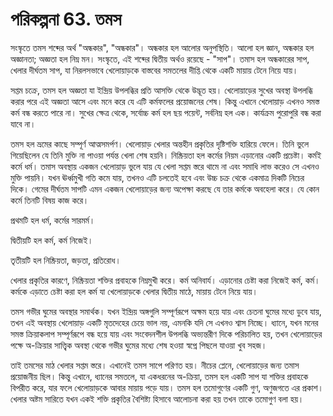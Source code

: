 # পরিকল্পনা 63. তমস

সংস্কৃতে তমস শব্দের অর্থ "অন্ধকার", "অন্ধকার"। অন্ধকার হল আলোর অনুপস্থিতি। আলো হল জ্ঞান, অন্ধকার হল অজ্ঞানতা; অজ্ঞতা হল নিম্ন মন। সংস্কৃতে, এই শব্দের দ্বিতীয় অর্থও রয়েছে - "সাপ"। তমাস হল অন্ধকারের সাপ, খেলার দীর্ঘতম সাপ, যা নিরলসভাবে খেলোয়াড়কে বাস্তবের সমতলের দীপ্তি থেকে একটি মায়ায় টেনে নিয়ে যায়।

সপ্তম চক্রে, তমস হল অজ্ঞতা যা ইন্দ্রিয় উপলব্ধির প্রতি আসক্তি থেকে উদ্ভূত হয়। খেলোয়াড়ের সুখের অবস্থা উপলব্ধি করার পরে এই অজ্ঞতা আসে এবং মনে করে যে এটি কর্মফলের প্রয়োজনের শেষ। কিন্তু এখানে খেলোয়াড় এখনও সমস্ত কর্ম বন্ধ করতে পারে না। সুখের ক্ষেত্র থেকে, সর্বোচ্চ কর্ম হল ছয় পয়েন্ট, সর্বনিম্ন হল এক। কার্যক্রম পুরোপুরি বন্ধ করা যাবে না।

তমস হল ভ্রমের কাছে সম্পূর্ণ আত্মসমর্পণ। খেলোয়াড় খেলার অন্তহীন প্রকৃতির দৃষ্টিশক্তি হারিয়ে ফেলে। তিনি ভুলে গিয়েছিলেন যে তিনি মুক্তি না পাওয়া পর্যন্ত খেলা শেষ হয়নি। নিষ্ক্রিয়তা হল কর্মের নিয়ম এড়ানোর একটি প্রচেষ্টা। কর্মই কর্মে ধর্ম। তমাস অবস্থায় একজন খেলোয়াড় ভুলে যায় যে খেলা সপ্তম স্তরে থামে না এবং সমাধি লাভ করেও সে এখনও মুক্তি পায়নি। যখন ঊর্ধ্বমুখী গতি কমে যায়, তখনও এটি চলতেই হবে এবং উচ্চ চক্র থেকে একমাত্র দিকটি নিচের দিকে। গেমের দীর্ঘতম সাপটি এমন একজন খেলোয়াড়ের জন্য অপেক্ষা করছে যে তার কর্মকে অবহেলা করে। যে কোন কর্মে তিনটি বিষয় কাজ করে।

প্রথমটি হল ধর্ম, কর্মের সারমর্ম।

দ্বিতীয়টি হল কর্ম, কর্ম নিজেই।

তৃতীয়টি হল নিষ্ক্রিয়তা, জড়তা, প্রতিরোধ।

খেলার প্রকৃতির কারণে, নিষ্ক্রিয়তা শক্তির প্রবাহকে নিম্নমুখী করে। কর্ম অনিবার্য। এড়ানোর চেষ্টা করা নিজেই কর্ম, কর্ম। কর্মকে এড়াতে চেষ্টা করা হল কর্ম যা খেলোয়াড়কে খেলার দ্বিতীয় মাঠে, মায়ায় টেনে নিয়ে যায়।

তমস গভীর ঘুমের অবস্থার সমার্থক। যখন ইন্দ্রিয় অঙ্গগুলি সম্পূর্ণরূপে অক্ষম হয়ে যায় এবং চেতনা ঘুমের মধ্যে ডুবে যায়, তখন এই অবস্থায় খেলোয়াড় একটি মৃতদেহের চেয়ে ভাল নয়, এমনকি যদি সে এখনও শ্বাস নিচ্ছে। ধ্যানে, যখন মনের সমস্ত ক্রিয়াকলাপ সম্পূর্ণরূপে বন্ধ হয়ে যায় এবং সংবেদনশীল উপলব্ধি অভ্যন্তরীণ দিকে পরিচালিত হয়, তখন খেলোয়াড়ের পক্ষে অ-ক্রিয়ার সাত্ত্বিক অবস্থা থেকে গভীর ঘুমের মধ্যে শেষ হওয়া স্বপ্নে পিছলে যাওয়া খুব সহজ।

তাই তমসের মাঠ খেলার সপ্তম স্তরে। এখানেই তমস সাপে পরিণত হয়। নীচের প্লেনে, খেলোয়াড়ের জন্য তমাস প্রয়োজনীয় ছিল। কিন্তু এখানে, ধ্যানের সমতলে, যা একধরনের অ-ক্রিয়া, তমস হল একটি সাপ যা শক্তির প্রবাহকে বিপরীত করে, যার ফলে খেলোয়াড়কে আবার মায়ায় পড়ে যায়। তমস হল তমোগুণের একটি গুণ, অণুজগতে এর প্রকাশ। খেলার অষ্টম সারিতে যখন একই শক্তি প্রকৃতির বৈশিষ্ট্য হিসাবে আলোচনা করা হয় তখন তাকে তমোগুণ বলা হয়।
